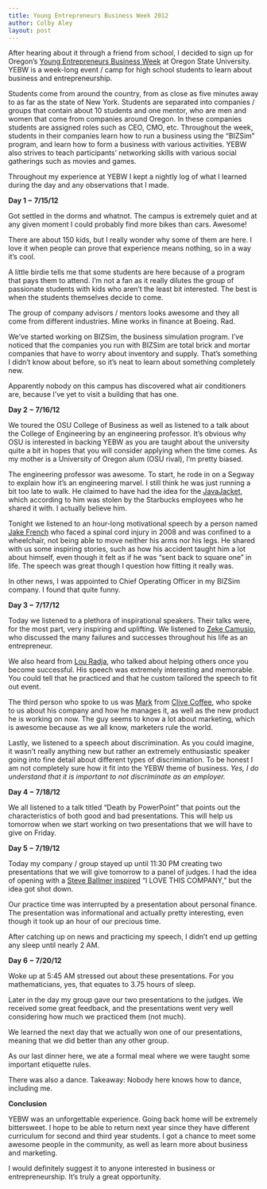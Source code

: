 ```yaml
---
title: Young Entrepreneurs Business Week 2012
author: Colby Aley
layout: post
---
```


After hearing about it through a friend from school, I decided to sign up for Oregon’s [Young Entrepreneurs Business Week][1] at Oregon State University. YEBW is a week-long event / camp for high school students to learn about business and entrepreneurship.

 [1]: http://yebw.org

Students come from around the country, from as close as five minutes away to as far as the state of New York. Students are separated into companies / groups that contain about 10 students and one mentor, who are men and women that come from companies around Oregon. In these companies students are assigned roles such as CEO, CMO, etc. Throughout the week, students in their companies learn how to run a business using the “BIZSim” program, and learn how to form a business with various activities. YEBW also strives to teach participants’ networking skills with various social gatherings such as movies and games.

Throughout my experience at YEBW I kept a nightly log of what I learned during the day and any observations that I made.

**Day 1 − 7/15/12**

Got settled in the dorms and whatnot. The campus is extremely quiet and at any given moment I could probably find more bikes than cars. Awesome!

There are about 150 kids, but I really wonder why some of them are here. I love it when people can prove that experience means nothing, so in a way it’s cool.

A little birdie tells me that some students are here because of a program that pays them to attend. I’m not a fan as it really dilutes the group of passionate students with kids who aren’t the least bit interested. The best is when the students themselves decide to come.

The group of company advisors / mentors looks awesome and they all come from different industries. Mine works in finance at Boeing. Rad.

We’ve started working on BIZSim, the business simulation program. I’ve noticed that the companies you run with BIZSim are total brick and mortar companies that have to worry about inventory and supply. That’s something I didn’t know about before, so it’s neat to learn about something completely new.

Apparently nobody on this campus has discovered what air conditioners are, because I’ve yet to visit a building that has one.

**Day 2 − 7/16/12**

We toured the OSU College of Business as well as listened to a talk about the College of Engineering by an engineering professor. It’s obvious why OSU is interested in backing YEBW as you are taught about the university quite a bit in hopes that you will consider applying when the time comes. As my mother is a University of Oregon alum (OSU rival), I’m pretty biased.

The engineering professor was awesome. To start, he rode in on a Segway to explain how it’s an engineering marvel. I still think he was just running a bit too late to walk. He claimed to have had the idea for the [JavaJacket][2], which according to him was stolen by the Starbucks employees who he shared it with. I actually believe him.

 [2]: http://www.javajacket.com/

Tonight we listened to an hour-long motivational speech by a person named [Jake French][3] who faced a spinal cord injury in 2008 and was confined to a wheelchair, not being able to move neither his arms nor his legs. He shared with us some inspiring stories, such as how his accident taught him a lot about himself, even though it felt as if he was “sent back to square one” in life. The speech was great though I question how fitting it really was.

 [3]: https://www.facebook.com/pages/Life-Happens-Live-It/

In other news, I was appointed to Chief Operating Officer in my BIZSim company. I found that quite funny.

**Day 3 − 7/17/12**

Today we listened to a plethora of inspirational speakers. Their talks were, for the most part, very inspiring and uplifting. We listened to [Zeke Camusio][4], who discussed the many failures and successes throughout his life as an entrepreneur.

 [4]: https://twitter.com/ZekeCamusio

We also heard from [Lou Radja][5], who talked about helping others once you become successful. His speech was extremely interesting and memorable. You could tell that he practiced and that he custom tailored the speech to fit out event.

 [5]: http://louradja.com/

The third person who spoke to us was [Mark][6] from [Clive Coffee][7], who spoke to us about his company and how he manages it, as well as the new product he is working on now. The guy seems to know a lot about marketing, which is awesome because as we all know, marketers rule the world.

 [6]: https://twitter.com/clivecoffee
 [7]: http://clivecoffee.com

Lastly, we listened to a speech about discrimination. As you could imagine, it wasn’t really anything new but rather an extremely enthusiastic speaker going into fine detail about different types of discrimination. To be honest I am not completely sure how it fit into the YEBW theme of business. *Yes, I do understand that it is important to not discriminate as an employer.*

**Day 4 − 7/18/12**

We all listened to a talk titled “Death by PowerPoint” that points out the characteristics of both good and bad presentations. This will help us tomorrow when we start working on two presentations that we will have to give on Friday.

**Day 5 − 7/19/12**

Today my company / group stayed up until 11:30 PM creating two presentations that we will give tomorrow to a panel of judges. I had the idea of opening with a [Steve Ballmer inspired][8] “I LOVE THIS COMPANY,” but the idea got shot down.

 [8]: http://www.youtube.com/watch?v=wvsboPUjrGc

Our practice time was interrupted by a presentation about personal finance. The presentation was informational and actually pretty interesting, even though it took up an hour of our precious time.

After catching up on news and practicing my speech, I didn’t end up getting any sleep until nearly 2 AM.

**Day 6 − 7/20/12**

Woke up at 5:45 AM stressed out about these presentations. For you mathematicians, yes, that equates to 3.75 hours of sleep.

Later in the day my group gave our two presentations to the judges. We received some great feedback, and the presentations went very well considering how much we practiced them (not much).

We learned the next day that we actually won one of our presentations, meaning that we did better than any other group.

As our last dinner here, we ate a formal meal where we were taught some important etiquette rules.

There was also a dance. Takeaway: Nobody here knows how to dance, including me.

**Conclusion**

YEBW was an unforgettable experience. Going back home will be extremely bittersweet. I hope to be able to return next year since they have different curriculum for second and third year students. I got a chance to meet some awesome people in the community, as well as learn more about business and marketing.

I would definitely suggest it to anyone interested in business or entrepreneurship. It’s truly a great opportunity.